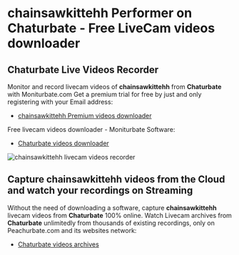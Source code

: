 # chainsawkittehh Performer on Chaturbate - Free LiveCam videos downloader

## Chaturbate Live Videos Recorder

Monitor and record livecam videos of **chainsawkittehh** from **Chaturbate** with Moniturbate.com
Get a premium trial for free by just and only registering with your Email address:
* [chainsawkittehh Premium videos downloader](https://moniturbate.com/request-demo-licence-key.html)

Free livecam videos downloader - Moniturbate Software:
* [Chaturbate videos downloader](https://moniturbate.com/moniturbate-download-software.html)

![chainsawkittehh livecam videos recorder](https://peachurnet.com/templates/moniturbate-software.png)


## Capture chainsawkittehh videos from the Cloud and watch your recordings on Streaming

Without the need of downloading a software, capture **chainsawkittehh** livecam videos from **Chaturbate** 100% online.
Watch Livecam archives from **Chaturbate** unlimitedly from thousands of existing recordings, only on Peachurbate.com and its websites network:
* [Chaturbate videos archives](https://peachurnet.com/)